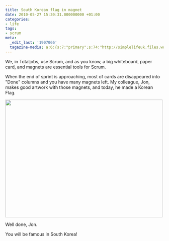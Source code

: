 ```yaml
---
title: South Korean flag in magnet
date: 2010-05-27 15:30:31.000000000 +01:00
categories:
- life
tags:
- scrum
meta:
  _edit_last: '1907066'
  tagazine-media: a:6:{s:7:"primary";s:74:"http://simplelifeuk.files.wordpress.com/2010/05/magnet-art-korean-flag.jpg";s:6:"images";a:1:{s:74:"http://simplelifeuk.files.wordpress.com/2010/05/magnet-art-korean-flag.jpg";a:6:{s:8:"file_url";s:74:"http://simplelifeuk.files.wordpress.com/2010/05/magnet-art-korean-flag.jpg";s:5:"width";s:3:"800";s:6:"height";s:3:"600";s:4:"type";s:5:"image";s:4:"area";s:6:"480000";s:9:"file_path";s:0:"";}}s:6:"videos";a:0:{}s:11:"image_count";s:1:"1";s:6:"author";s:7:"1907066";s:7:"blog_id";s:7:"1833431";}
---
```

<p>We, in Totaljobs, use Scrum, and as you know, a big whiteboard, paper card, and magnets are essential tools for Scrum.</p>
<p>When the end of sprint is approaching, most of cards are disappeared into "Done" columns and you have many magnets left. My colleague, Jon, makes good artwork with those magnets, and today, he made a Korean Flag.</p>
<p><a href="http://simplelifeuk.files.wordpress.com/2010/05/magnet-art-korean-flag.jpg"><img class="alignnone size-full wp-image-366" title="Magnet art - Korean flag" src="{{ site.baseurl }}/assets/magnet-art-korean-flag.jpg" alt="" width="500" height="375" /></a></p>
<p>Well done, Jon.</p>
<p>You will be famous in South Korea!</p>
